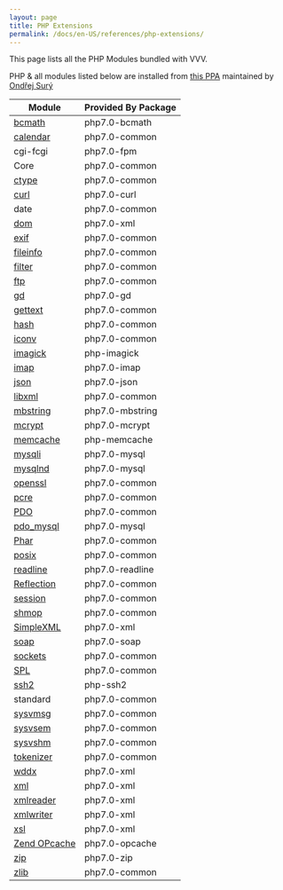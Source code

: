 ```yaml
---
layout: page
title: PHP Extensions
permalink: /docs/en-US/references/php-extensions/
---
```


This page lists all the PHP Modules bundled with VVV.

PHP & all modules listed below are installed from [this PPA](https://launchpad.net/~ondrej/+archive/ubuntu/php) maintained by  
[Ondřej Surý](https://github.com/oerdnj)

| Module                                                     | Provided By Package |
|------------------------------------------------------------|---------------------|
| [bcmath](http://php.net/manual/en/book.bcmath.php)         | php7.0-bcmath       |
| [calendar](http://php.net/manual/en/book.calendar.php)     | php7.0-common       |
| cgi-fcgi                                                   | php7.0-fpm          |
| Core                                                       | php7.0-common       |
| [ctype](http://php.net/manual/en/book.ctype.php)           | php7.0-common       |
| [curl](http://php.net/manual/en/book.curl.php)             | php7.0-curl         |
| date                                                       | php7.0-common       |
| [dom](http://php.net/manual/en/book.dom.php)               | php7.0-xml          |
| [exif](http://php.net/manual/en/book.exif.php)             | php7.0-common       |
| [fileinfo](http://php.net/manual/en/book.fileinfo.php)     | php7.0-common       |
| [filter](http://php.net/manual/en/book.filter.php)         | php7.0-common       |
| [ftp](http://php.net/manual/en/book.ftp.php)               | php7.0-common       |
| [gd](http://php.net/manual/en/book.image.php)              | php7.0-gd           |
| [gettext](http://php.net/manual/en/book.gettext.php)       | php7.0-common       |
| [hash](http://php.net/manual/en/book.hash.php)             | php7.0-common       |
| [iconv](http://php.net/manual/en/book.iconv.php)           | php7.0-common       |
| [imagick](http://php.net/manual/en/book.imagick.php)       | php-imagick         |
| [imap](http://php.net/manual/en/book.imap.php)             | php7.0-imap         |
| [json](http://php.net/manual/en/book.json.php)             | php7.0-json         |
| [libxml](http://php.net/manual/en/book.libxml.php)         | php7.0-common       |
| [mbstring](http://php.net/manual/en/book.mbstring.php)     | php7.0-mbstring     |
| [mcrypt](http://php.net/manual/en/book.mcrypt.php)         | php7.0-mcrypt       |
| [memcache](http://php.net/manual/en/book.memcache.php)     | php-memcache        |
| [mysqli](http://php.net/manual/en/book.mysqli.php)         | php7.0-mysql        |
| [mysqlnd](http://php.net/manual/en/book.mysqlnd.php)       | php7.0-mysql        |
| [openssl](http://php.net/manual/en/book.openssl.php)       | php7.0-common       |
| [pcre](http://php.net/manual/en/book.pcre.php)             | php7.0-common       |
| [PDO](http://php.net/manual/en/book.pdo.php)               | php7.0-common       |
| [pdo_mysql](http://php.net/manual/en/ref.pdo-mysql.php)    | php7.0-mysql        |
| [Phar](http://php.net/manual/en/book.phar.php)             | php7.0-common       |
| [posix](http://php.net/manual/en/book.posix.php)           | php7.0-common       |
| [readline](http://php.net/manual/en/book.readline.php)     | php7.0-readline     |
| [Reflection](http://php.net/manual/en/book.reflection.php) | php7.0-common       |
| [session](http://php.net/manual/en/book.session.php)       | php7.0-common       |
| [shmop](http://php.net/manual/en/book.shmop.php)           | php7.0-common       |
| [SimpleXML](http://php.net/manual/en/book.simplexml.php)   | php7.0-xml          |
| [soap](http://php.net/manual/en/book.soap.php)             | php7.0-soap         |
| [sockets](http://php.net/manual/en/book.sockets.php)       | php7.0-common       |
| [SPL](http://php.net/manual/en/book.spl.php)               | php7.0-common       |
| [ssh2](http://php.net/manual/en/book.ssh2.php)             | php-ssh2            |
| standard                                                   | php7.0-common       |
| [sysvmsg](http://php.net/manual/en/book.sem.php)           | php7.0-common       |
| [sysvsem](http://php.net/manual/en/book.sem.php)           | php7.0-common       |
| [sysvshm](http://php.net/manual/en/book.sem.php)           | php7.0-common       |
| [tokenizer](http://php.net/manual/en/book.tokenizer.php)   | php7.0-common       |
| [wddx](http://php.net/manual/en/book.wddx.php)             | php7.0-xml          |
| [xml](http://php.net/manual/en/book.xml.php)               | php7.0-xml          |
| [xmlreader](http://php.net/manual/en/book.xmlreader.php)   | php7.0-xml          |
| [xmlwriter](http://php.net/manual/en/book.xmlwriter.php)   | php7.0-xml          |
| [xsl](http://php.net/manual/en/book.xsl.php)               | php7.0-xml          |
| [Zend OPcache](http://php.net/manual/en/book.opcache.php)  | php7.0-opcache      |
| [zip](http://php.net/manual/en/book.zip.php)               | php7.0-zip          |
| [zlib](http://php.net/manual/en/book.zlib.php)             | php7.0-common       |
